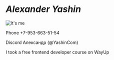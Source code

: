 # ***Alexander Yashin***

![It's me](https://sun9-east.userapi.com/sun9-20/s/v1/if2/hfU5SBW36pufwNloY2R-NQY_QfRzyQKgexGTo7vFPBMiTK3pLWrrrK6m2KVRdOx87R_P-YB80jIWFrJ0h0WcPmJk.jpg?size=1066x1600&quality=96&type=album "I love ducks")

Phone +7-953-663-51-54

Discord Александр (@YashinCom)

I took a free frontend developer course on WayUp